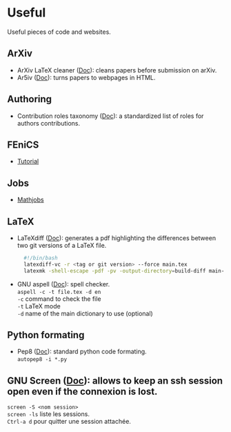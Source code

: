 # Useful
Useful pieces of code and websites.
## ArXiv
- ArXiv LaTeX cleaner ([Doc](https://github.com/google-research/arxiv-latex-cleaner)): cleans papers before submission on arXiv.  
- Ar5iv ([Doc](https://ar5iv.labs.arxiv.org/)): turns papers to webpages in HTML.

## Authoring
- Contribution roles taxonomy ([Doc](https://credit.niso.org/)): a standardized list of roles for authors contributions.

## FEniCS
- [Tutorial](https://jorgensd.github.io/dolfinx-tutorial)

## Jobs
- [Mathjobs](https://www.mathjobs.org/jobs)

## LaTeX
- LaTeXdiff ([Doc](https://www.overleaf.com/learn/latex/Articles/Using_Latexdiff_For_Marking_Changes_To_Tex_Documents)): generates a pdf highlighting the differences between two git versions of a LaTeX file.
  ```bash
    #!/bin/bash
    latexdiff-vc -r <tag or git version> --force main.tex
    latexmk -shell-escape -pdf -pv -output-directory=build-diff main-diff<tag or git version>.tex
  ```
- GNU aspell ([Doc](http://aspell.net/)): spell checker.  
  `aspell -c -t file.tex -d en`  
  `-c` command to check the file  
  `-t` LaTeX mode  
  `-d` name of the main dictionary to use (optional)

## Python formating
- Pep8 ([Doc](https://www.python.org/dev/peps/pep-0008/)): standard python code formating.  
  `autopep8 -i *.py`

## GNU Screen ([Doc](https://www.gnu.org/software/screen/manual/screen.html)): allows to keep an ssh session open even if the connexion is lost.
  `screen -S <nom session>`  
  `screen -ls` liste les sessions.  
  `Ctrl-a d` pour quitter une session attachée.  




